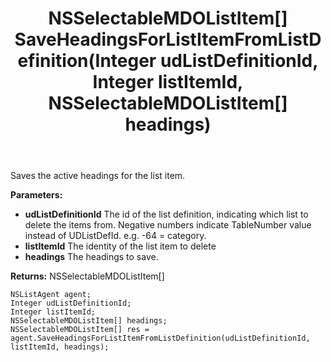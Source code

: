 ﻿---
uid: crmscript_ref_NSListAgent_SaveHeadingsForListItemFromListDefinition
title: NSSelectableMDOListItem[] SaveHeadingsForListItemFromListDefinition(Integer udListDefinitionId, Integer listItemId, NSSelectableMDOListItem[] headings)
intellisense: NSListAgent.SaveHeadingsForListItemFromListDefinition
keywords: NSListAgent, SaveHeadingsForListItemFromListDefinition
so.topic: reference
---

Saves the active headings for the list item.

**Parameters:**
 - **udListDefinitionId** The id of the list definition, indicating which list to delete the items from. Negative numbers indicate TableNumber value instead of UDListDefId. e.g. -64 = category.
 - **listItemId** The identity of the list item to delete
 - **headings** The headings to save.

**Returns:** NSSelectableMDOListItem[]

```crmscript
NSListAgent agent;
Integer udListDefinitionId;
Integer listItemId;
NSSelectableMDOListItem[] headings;
NSSelectableMDOListItem[] res = agent.SaveHeadingsForListItemFromListDefinition(udListDefinitionId, listItemId, headings);
```


